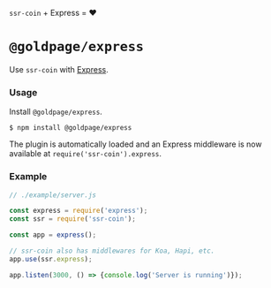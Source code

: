 <!---






    WARNING, READ THIS.
    This is a computed file. Do not edit.
    Instead, edit `/plugins/express/readme.template.md` and run `npm run docs` (or `yarn docs`).












    WARNING, READ THIS.
    This is a computed file. Do not edit.
    Instead, edit `/plugins/express/readme.template.md` and run `npm run docs` (or `yarn docs`).












    WARNING, READ THIS.
    This is a computed file. Do not edit.
    Instead, edit `/plugins/express/readme.template.md` and run `npm run docs` (or `yarn docs`).












    WARNING, READ THIS.
    This is a computed file. Do not edit.
    Instead, edit `/plugins/express/readme.template.md` and run `npm run docs` (or `yarn docs`).












    WARNING, READ THIS.
    This is a computed file. Do not edit.
    Instead, edit `/plugins/express/readme.template.md` and run `npm run docs` (or `yarn docs`).






-->

`ssr-coin` + Express = :heart:

# `@goldpage/express`

Use `ssr-coin` with [Express](https://github.com/expressjs/express).

### Usage

Install `@goldpage/express`.

~~~shell
$ npm install @goldpage/express
~~~

The plugin is automatically loaded and
an Express middleware is now available at `require('ssr-coin').express`.

### Example

~~~js
// ./example/server.js

const express = require('express');
const ssr = require('ssr-coin');

const app = express();

// ssr-coin also has middlewares for Koa, Hapi, etc.
app.use(ssr.express);

app.listen(3000, () => {console.log('Server is running')});
~~~

<!---






    WARNING, READ THIS.
    This is a computed file. Do not edit.
    Instead, edit `/plugins/express/readme.template.md` and run `npm run docs` (or `yarn docs`).












    WARNING, READ THIS.
    This is a computed file. Do not edit.
    Instead, edit `/plugins/express/readme.template.md` and run `npm run docs` (or `yarn docs`).












    WARNING, READ THIS.
    This is a computed file. Do not edit.
    Instead, edit `/plugins/express/readme.template.md` and run `npm run docs` (or `yarn docs`).












    WARNING, READ THIS.
    This is a computed file. Do not edit.
    Instead, edit `/plugins/express/readme.template.md` and run `npm run docs` (or `yarn docs`).












    WARNING, READ THIS.
    This is a computed file. Do not edit.
    Instead, edit `/plugins/express/readme.template.md` and run `npm run docs` (or `yarn docs`).






-->
